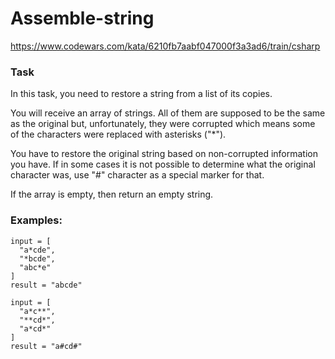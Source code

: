 # Assemble-string
https://www.codewars.com/kata/6210fb7aabf047000f3a3ad6/train/csharp

### Task
In this task, you need to restore a string from a list of its copies.

You will receive an array of strings. All of them are supposed to be the same as the original but, unfortunately, they were corrupted which means some of the characters were replaced with asterisks ("*").

You have to restore the original string based on non-corrupted information you have. If in some cases it is not possible to determine what the original character was, use "#" character as a special marker for that.

If the array is empty, then return an empty string.

### Examples:
```
input = [
  "a*cde",
  "*bcde",
  "abc*e"
]
result = "abcde"
```
```
input = [
  "a*c**",
  "**cd*",
  "a*cd*"
]
result = "a#cd#"
```
